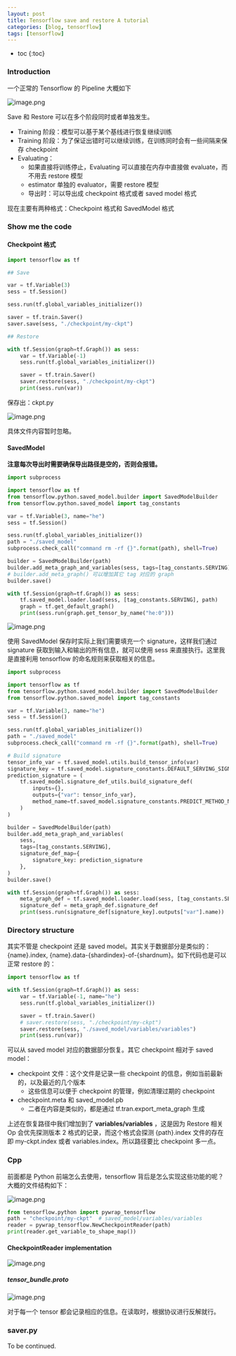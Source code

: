 ```yaml
---
layout: post
title: Tensorflow save and restore A tutorial
categories: [blog, tensorflow]
tags: [tensorflow]
---
```


+ toc
{:toc}

### Introduction

一个正常的 Tensorflow 的 Pipeline 大概如下

![image.png](/images/tensorflow/save-and-restore/1597653804065-3b86deae-b3bd-411a-8c5a-0bff185abf8b.png)

Save 和 Restore 可以在多个阶段同时或者单独发生。

- Training 阶段：模型可以基于某个基线进行恢复继续训练
- Training 阶段：为了保证出错时可以继续训练，在训练同时会有一些间隔来保存 checkpoint
- Evaluating：
   - 如果直接将训练停止，Evaluating 可以直接在内存中直接做 evaluate，而不用去 restore 模型
   - estimator 单独的 evaluator，需要 restore 模型
   - 导出时：可以导出成 checkpoint 格式或者 saved model 格式

现在主要有两种格式：Checkpoint 格式和 SavedModel 格式

### Show me the code

#### Checkpoint 格式

```python
import tensorflow as tf

## Save

var = tf.Variable(3)
sess = tf.Session()

sess.run(tf.global_variables_initializer())

saver = tf.train.Saver()
saver.save(sess, "./checkpoint/my-ckpt")

## Restore

with tf.Session(graph=tf.Graph()) as sess:
    var = tf.Variable(-1)
    sess.run(tf.global_variables_initializer())

    saver = tf.train.Saver()
    saver.restore(sess, "./checkpoint/my-ckpt")
    print(sess.run(var))


```

保存出：ckpt.py

![image.png](/images/tensorflow/save-and-restore/1597656096995-ae2e40fe-379a-4e65-8f17-26726181713a.png)

具体文件内容暂时忽略。

#### SavedModel

**注意每次导出时需要确保导出路径是空的，否则会报错。**

```python
import subprocess

import tensorflow as tf
from tensorflow.python.saved_model.builder import SavedModelBuilder
from tensorflow.python.saved_model import tag_constants

var = tf.Variable(3, name="he")
sess = tf.Session()

sess.run(tf.global_variables_initializer())
path = "./saved_model"
subprocess.check_call("command rm -rf {}".format(path), shell=True)

builder = SavedModelBuilder(path)
builder.add_meta_graph_and_variables(sess, tags=[tag_constants.SERVING])
# builder.add_meta_graph() 可以增加其它 tag 对应的 graph
builder.save()

with tf.Session(graph=tf.Graph()) as sess:
    tf.saved_model.loader.load(sess, [tag_constants.SERVING], path)
    graph = tf.get_default_graph()
    print(sess.run(graph.get_tensor_by_name("he:0")))
```

![image.png](/images/tensorflow/save-and-restore/1597656981066-5ef12719-359f-40bf-bb75-666b923de8a2.png)

使用 SavedModel 保存时实际上我们需要填充一个 signature，这样我们通过 signature 获取到输入和输出的所有信息，就可以使用 sess 来直接执行。这里我是直接利用 tensorflow 的命名规则来获取相关的信息。

```python
import subprocess

import tensorflow as tf
from tensorflow.python.saved_model.builder import SavedModelBuilder
from tensorflow.python.saved_model import tag_constants

var = tf.Variable(3, name="he")
sess = tf.Session()

sess.run(tf.global_variables_initializer())
path = "./saved_model"
subprocess.check_call("command rm -rf {}".format(path), shell=True)

# Build signature
tensor_info_var = tf.saved_model.utils.build_tensor_info(var)
signature_key = tf.saved_model.signature_constants.DEFAULT_SERVING_SIGNATURE_DEF_KEY
prediction_signature = (
    tf.saved_model.signature_def_utils.build_signature_def(
        inputs={},
        outputs={"var": tensor_info_var},
        method_name=tf.saved_model.signature_constants.PREDICT_METHOD_NAME
    )
)

builder = SavedModelBuilder(path)
builder.add_meta_graph_and_variables(
    sess,
    tags=[tag_constants.SERVING],
    signature_def_map={
        signature_key: prediction_signature
    },
)
builder.save()

with tf.Session(graph=tf.Graph()) as sess:
    meta_graph_def = tf.saved_model.loader.load(sess, [tag_constants.SERVING], path)
    signature_def = meta_graph_def.signature_def
    print(sess.run(signature_def[signature_key].outputs["var"].name))

```

### Directory structure

其实不管是 checkpoint 还是 saved model。其实关于数据部分是类似的：{name}.index, {name}.data-{shardindex}-of-{shardnum}。如下代码也是可以正常 restore 的：

```python
import tensorflow as tf

with tf.Session(graph=tf.Graph()) as sess:
    var = tf.Variable(-1, name="he")
    sess.run(tf.global_variables_initializer())

    saver = tf.train.Saver()
    # saver.restore(sess, "./checkpoint/my-ckpt")
    saver.restore(sess, "./saved_model/variables/variables")
    print(sess.run(var))
```
可以从 saved model 对应的数据部分恢复。其它 checkpoint 相对于 saved model：<br />

- checkpoint 文件：这个文件是记录一些 checkpoint 的信息，例如当前最新的，以及最近的几个版本
   - 这些信息可以便于 checkpoint 的管理，例如清理过期的 checkpoint
- checkpoint.meta 和 saved_model.pb
   - 二者在内容是类似的，都是通过 tf.tran.export_meta_graph 生成

上述在恢复路径中我们增加到了 **variables/variables** ，这是因为 Restore 相关 Op 会优先探测版本 2 格式的记录，而这个格式会探测 {path}.index 文件的存在即 my-ckpt.index 或者 variables.index。所以路径要比 checkpoint 多一点。

### Cpp
前面都是 Python 前端怎么去使用，tensorflow 背后是怎么实现这些功能的呢？大概的文件结构如下：

![image.png](/images/tensorflow/save-and-restore/1597671410637-ebd6654a-2c62-44fb-b1e8-957baf713a54.png)

```python
from tensorflow.python import pywrap_tensorflow
path = "checkpoint/my-ckpt"  # saved_model/variables/variables
reader = pywrap_tensorflow.NewCheckpointReader(path)
print(reader.get_variable_to_shape_map())
```

#### CheckpointReader implementation

![image.png](/images/tensorflow/save-and-restore/1597671638822-a94408a6-2ab2-4efc-adf2-96e9afdee969.png)

##### tensor_bundle.proto

![image.png](/images/tensorflow/save-and-restore/1597671969002-56160c1b-4ac0-4671-87e7-bd842b39539b.png)

对于每一个 tensor 都会记录相应的信息。在读取时，根据协议进行反解就行。

### saver.py

To be continued.

